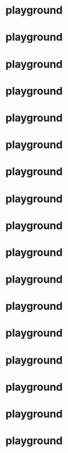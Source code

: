 # playground
# playground
# playground
# playground
# playground
# playground
# playground
# playground
# playground
# playground
# playground
# playground
# playground
# playground
# playground
# playground
# playground
